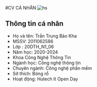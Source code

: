 #CV CÁ NHÂN
![hs](https://i.imgur.com/cCx1Fmj.jpeg)
## Thông tin cá nhân 
* Họ và tên: Trần Trung Bảo Kha
* MSSV: 2011062586
* Lớp : 20DTH_N1_06
* Năm học: 2020-2024
* Khoa Công Nghệ Thông Tin
* Ngành học: Công nghệ thông tin
* Chuyên ngành: Công nghệ phần mềm
* Sở thích: Bóng rổ
* Hoạt động: Hutech It Open Day